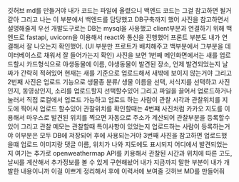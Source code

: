 깃허브 md를 만들거야 내가 코드는 파일에 올렸으니 백엔드 코드는 그걸 참고하면 될거같아 그리고 나는 이 부분에서 백엔드를 담당했고 DB구축까지 했어 사진을 참고하면서 설명해줄게 우선 개발도구로는 DB는 mysql을 사용했고 client부분과 연결하기 위해 백엔드로 fastapi, uvicorn을 이용해서 react와 통신을 진행했어 프론트 부분도 내가 연결해서 잘 나오는지 확인했어. (UI 부분만 프로트가 배치해주고 백부분에서 그부분을 데이터베이스로 채워서 잘 들어가는지 확인) 사진을 보면 1번째 메인화면에서는 새를 업로드할시 카드형식으로 야생동물에 이름, 야생동물이 발견된 장소, 언제 발견되었는지 날짜가 간략히 적혀있어 현재는 새를 기준으로 업로드해서 새밖에 보이지 않는거야 그리고 2번째 사진은 업로드 기능으로 생물종 분류/ 생물 이름을 선택, 서식지를 선택하고 사진인지, 동영상인지, 소리를 업로드할지 선택할수있어 그리고 파일을 끌어서 업로드하거나 눌러서 직접 로컬에서 업로드 가능하고 업로드 하는 사람이 관찰 시각과 관찰위치를 지도에 찍어서 업로드 할수있어 관찰위치를 확인할때는 4번쨰 사진처럼 카카오 지도를 이용해서 마우스로 발견된 위치를 찍으면 자동으로 주소가 계산되어 관찰부분을 등록할수있어 그리고 관찰 메모는 관찰할때 특이사항이 있었는지 업로드하는 사람이 등록하는거야 이부분은 모두 DB에 저장되어 후에 사용되는거야 3번째 사진을 참고하면 업로드했을떄 업로드 이미지랑 댓글 이름, 위치가 나와 지도에도 표시되지 어디에서 발견되었는지 여기는 추가로 openweathermap API를 키용해서 관찰된 시간과 위치에 따른 고도, 날씨를 계산해서 추가정보를 볼 수 있게 구현해놨어 내가 지금까지 말한 부분이 내가 개발한 내용이니까 이걸 이쁘게 정리해서 후에 이력서에 보여줄 깃허브 MD를 만들어줘